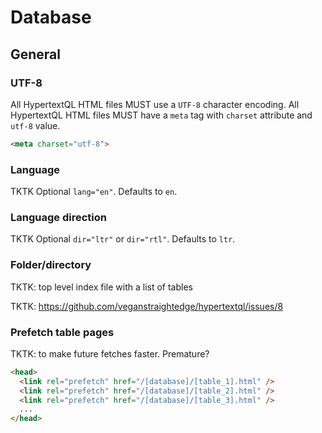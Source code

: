 # Database

## General

### UTF-8

All HypertextQL HTML files MUST use a `UTF-8` character encoding.
All HypertextQL HTML files MUST have a `meta` tag with `charset` attribute and `utf-8` value.

```html
<meta charset="utf-8">
```

### Language

TKTK
Optional `lang="en"`.
Defaults to `en`.

### Language direction

TKTK
Optional `dir="ltr"` or `dir="rtl"`.
Defaults to `ltr`.

### Folder/directory

TKTK: top level index file with a list of tables

TKTK: https://github.com/veganstraightedge/hypertextql/issues/8

### Prefetch table pages

TKTK: to make future fetches faster. Premature?

```html
<head>
  <link rel="prefetch" href="/[database]/[table_1].html" />
  <link rel="prefetch" href="/[database]/[table_2].html" />
  <link rel="prefetch" href="/[database]/[table_3].html" />
  ...
</head>
```
